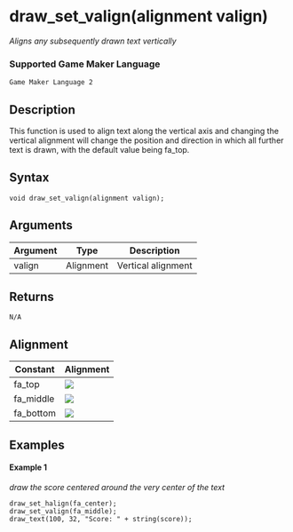 # draw_set_valign(alignment valign)

*Aligns any subsequently drawn text vertically*

### Supported Game Maker Language

`Game Maker Language 2`

## Description

This function is used to align text along the vertical axis and changing the vertical alignment will change the position and direction in which all further text is drawn, with the default value being fa_top.

## Syntax

```
void draw_set_valign(alignment valign);
```

## Arguments

|Argument|Type      |Description       |
|--------|----------|------------------|
|valign  |Alignment|Vertical alignment|

## Returns

```
N/A
```

## Alignment
|Constant |Alignment                                                                                           |
|---------|----------------------------------------------------------------------------------------------------|
|fa_top   |![](https://docs.yoyogames.com/source/dadiospice/002_reference/drawing/drawing%20text/fa_top.png)   |
|fa_middle|![](https://docs.yoyogames.com/source/dadiospice/002_reference/drawing/drawing%20text/fa_middle.png)|
|fa_bottom|![](https://docs.yoyogames.com/source/dadiospice/002_reference/drawing/drawing%20text/fa_bottom.png)|

## Examples

#### Example 1

*draw the score centered around the very center of the text*

```
draw_set_halign(fa_center);
draw_set_valign(fa_middle);
draw_text(100, 32, "Score: " + string(score));
```